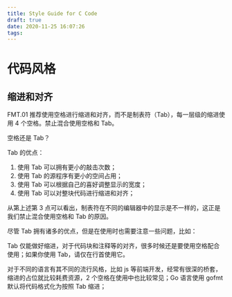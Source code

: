 ```yaml
---
title: Style Guide for C Code
draft: true
date: 2020-11-25 16:07:26
tags:
---
```


# 代码风格

## 缩进和对齐

FMT.01 推荐使用空格进行缩进和对齐，而不是制表符（Tab），每一层级的缩进使用 4 个空格。禁止混合使用空格和 Tab。

空格还是 Tab？

Tab 的优点：

1. 使用 Tab 可以拥有更小的敲击次数；
2. 使用 Tab 的源程序有更小的空间占用；
3. 使用 Tab 可以根据自己的喜好调整显示的宽度；
4. 使用 Tab 可以对整块代码进行缩进和对齐；

从第上述第 3 点可以看出，制表符在不同的编辑器中的显示是不一样的，这正是我们禁止混合使用空格和 Tab 的原因。

尽管 Tab 拥有诸多的优点，但是在使用时也需要注意一些问题，比如：

Tab 仅能做好缩进，对于代码块和注释等的对齐，很多时候还是要使用空格配合使用；如果你使用 Tab，请仅在行首使用它。 

对于不同的语言有其不同的流行风格，比如 js 等前端开发，经常有很深的桥套，缩进的占位就比较耗费资源，2 个空格在使用中也比较常见；Go 语言使用 gofmt 默认将代码格式化为按照 Tab 缩进；
